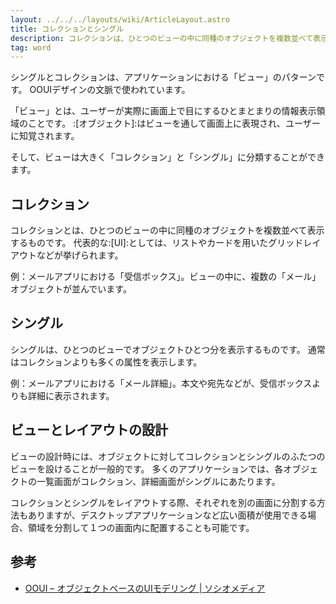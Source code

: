 ```yaml
---
layout: ../../../layouts/wiki/ArticleLayout.astro
title: コレクションとシングル
description: コレクションは、ひとつのビューの中に同種のオブジェクトを複数並べて表示する。シングルは、ひとつのビューでオブジェクトひとつ分を表示する。
tag: word
---
```


シングルとコレクションは、アプリケーションにおける「ビュー」のパターンです。
OOUIデザインの文脈で使われています。

「ビュー」とは、ユーザーが実際に画面上で目にするひとまとまりの情報表示領域のことです。
:[オブジェクト]:はビューを通して画面上に表現され、ユーザーに知覚されます。

そして、ビューは大きく「コレクション」と「シングル」に分類することができます。

## コレクション
コレクションとは、ひとつのビューの中に同種のオブジェクトを複数並べて表示するものです。
代表的な:[UI]:としては、リストやカードを用いたグリッドレイアウトなどが挙げられます。

例：メールアプリにおける「受信ボックス」。ビューの中に、複数の「メール」オブジェクトが並んでいます。

## シングル
シングルは、ひとつのビューでオブジェクトひとつ分を表示するものです。
通常はコレクションよりも多くの属性を表示します。

例：メールアプリにおける「メール詳細」。本文や宛先などが、受信ボックスよりも詳細に表示されます。

## ビューとレイアウトの設計
ビューの設計時には、オブジェクトに対してコレクションとシングルのふたつのビューを設けることが一般的です。
多くのアプリケーションでは、各オブジェクトの一覧画面がコレクション、詳細画面がシングルにあたります。

コレクションとシングルをレイアウトする際、それぞれを別の画面に分割する方法もありますが、デスクトップアプリケーションなど広い面積が使用できる場合、領域を分割して１つの画面内に配置することも可能です。

## 参考
- [OOUI – オブジェクトベースのUIモデリング | ソシオメディア](https://www.sociomedia.co.jp/7279)
